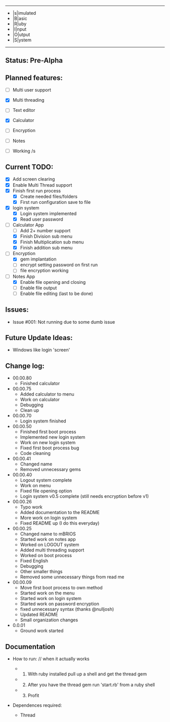 -------------

+ |s|imulated
+ |B|asic 
+ |R|uby
+ |I|nput
+ |O|utput
+ |S|ystem

-------------
Status: Pre-Alpha
-------------

Planned features:
-------------
- [ ] Multi user support
- [x] Multi threading
- [ ] Text editor
- [x] Calculator
- [ ] Encryption
- [ ] Notes
- [ ] Working /s


Current TODO:
-------------
- [x] Add screen clearing
- [x] Enable Multi Thread support
- [x] Finish first run process
	- [x] Create needed files/folders 
	- [x] First run configuration save to file 
- [x] login system 
	- [x] Login system implemented 
	- [x] Read user password 
- [ ] Calculator App
	- [ ] Add 2+ number support
	- [x] Finish Division sub menu
	- [x] Finish Multiplication sub menu
	- [x] Finish addition sub menu
- [ ] Encryption 
	- [x] gem implantation
	- [ ] encrypt setting password on first run
	- [ ] file encryption working 
- [ ] Notes App
	- [x] Enable file opening and closing 
	- [ ] Enable file output
	- [ ] Enable file editing (last to be done)

Issues:
-------------
+ Issue #001: Not running due to some dumb issue
 
Future Update Ideas:
-------------
+ Windows like login 'screen' 


Change log:
-------------
+ 00.00.80
	+ Finished calculator
+ 00.00.75
	+ Added calculator to menu
	+ Work on calculator 
	+ Debugging
	+ Clean up
+ 00.00.70
	+ Login system finished 
+ 00.00.50
	+ Finished first boot process
	+ Implemented new login system 
	+ Work on new login system
	+ Fixed first boot process bug 
	+ Code cleaning
+ 00.00.41 
	+ Changed name 
	+ Removed unnecessary gems
+ 00.00.40
	+ Logout system complete 
	+ Work on menu
	+ Fixed file opening option 
	+ Login system v0.5 complete (still needs encryption before v1)
+ 00.00.26
	+ Typo work 
	+ Added documentation to the README
	+ More work on login system
	+ Fixed README up (I do this everyday)
+ 00.00.25
	+ Changed name to mBRIOS
	+ Started work on notes app
	+ Worked on LOGOUT system
	+ Added multi threading support 
	+ Worked on boot process 
	+ Fixed English
	+ Debugging 
	+ Other smaller things
	+ Removed some unnecessary things from read me
+ 00.00.09
	+ Move first boot process to own method 
	+ Started work on the menu
	+ Started work on login system 
	+ Started work on password encryption 
	+ fixed unnecessary syntax (thanks @nulljosh)
	+ Updated README 
	+ Small organization changes
+ 0.0.01
	+ Ground work started 

Documentation 
-------------
+ How to run: // when it actually works 
	+  1. With ruby installed pull up a shell and get the thread gem
	+  2. After you have the thread gem run 'start.rb' from a ruby shell 
	+  3. Profit 
	
+ Dependences required:
	+ Thread





